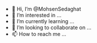 - 👋 Hi, I’m @MohsenSedaghat
- 👀 I’m interested in ...
- 🌱 I’m currently learning ...
- 💞️ I’m looking to collaborate on ...
- 📫 How to reach me ...

<!---
MohsenSedaghat/MohsenSedaghat is a ✨ special ✨ repository because its `README.md` (this file) appears on your GitHub profile.
You can click the Preview link to take a look at your changes.
--->
